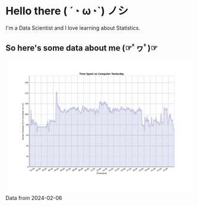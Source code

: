 
# Hello there ( ´◔ ω◔`) ノシ

I'm a Data Scientist and I love learning about Statistics.

## So here's some data about me (☞ﾟヮﾟ)☞


<picture>
  <source media="(prefers-color-scheme: dark)" srcset="graphs/dark-plot-2024-02-06.png">
  <source media="(prefers-color-scheme: light)" srcset="graphs/light-plot-2024-02-06.png">
  <img alt="Shows a black logo in light color mode and a white one in dark color mode." src="graphs/light-plot-2024-02-06.png">
  <figcaption>Data from 2024-02-06</figcaption>
</picture>
